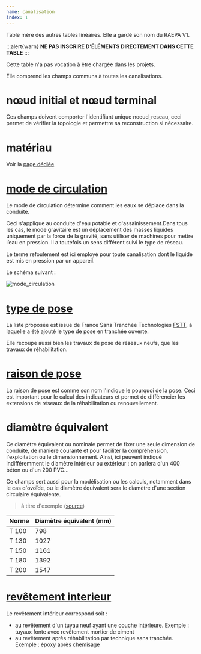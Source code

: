 ```yaml
---
name: canalisation
index: 1
---
```


Table mère des autres tables linéaires. Elle a gardé son nom du RAEPA V1.

:::alert{warn}
**NE PAS INSCRIRE D’ÉLÉMENTS DIRECTEMENT DANS CETTE TABLE**
:::

Cette table n'a pas vocation à être chargée dans les projets.

Elle comprend les champs communs à toutes les canalisations.

# nœud initial et nœud terminal

Ces champs doivent comporter l'identifiant unique noeud_reseau, ceci permet de vérifier la topologie et permettre sa reconstruction si nécessaire.

# matériau

Voir la [page dédiée](/Modèle/materiau)

# [mode de circulation](https://github.com/cnigfr/StaR-Eau/blob/main/Standard%20StaR-Eau/listes%20valeurs/listes_completes/com_mode_circulation.csv)

Le mode de circulation détermine comment les eaux se déplace dans la conduite.

Ceci s'applique au conduite d'eau potable et d'assainissement.Dans tous les cas, le mode gravitaire est un déplacement des masses liquides uniquement par la force de la gravité, sans utiliser de machines pour mettre l’eau en pression. Il a toutefois un sens différent suivi le type de réseau.

Le terme refoulement est ici employé pour toute canalisation dont le liquide est mis en pression par un appareil.

Le schéma suivant :

![mode_circulation](https://github.com/user-attachments/assets/ff242bab-0125-4497-9b5e-4514b087ed11)

# [type de pose](https://github.com/cnigfr/StaR-Eau/blob/main/Standard%20StaR-Eau/listes%20valeurs/listes_completes/com_type_pose.csv)

La liste proposée est issue de France Sans Tranchée Technologies [FSTT](https://www.fstt.org/le-sans-tranchee/#18e031320a5ef347c), à laquelle a été ajouté le type de pose en tranchée ouverte.

Elle recoupe aussi bien les travaux de pose de réseaux neufs, que les travaux de réhabilitation.

# [raison de pose](https://github.com/cnigfr/StaR-Eau/blob/main/Standard%20StaR-Eau/listes%20valeurs/listes_completes/com_raison_pose.csv)

La raison de pose est comme son nom l'indique le pourquoi de la pose. Ceci est important pour le calcul des indicateurs et permet de différencier les extensions de réseaux de la réhabilitation ou renouvellement.

# diamètre équivalent

Ce diamètre équivalent ou nominale permet de fixer une seule dimension de conduite, de manière courante et pour faciliter la compréhension, l'exploitation ou le dimensionnement. Ainsi, ici peuvent indiqué indifféremment le diamètre intérieur ou extérieur : on parlera d'un 400 béton ou d'un 200 PVC…

Ce champs sert aussi pour la modélisation ou les calculs, notamment dans le cas d'ovoïde, ou le diamètre équivalent sera le diamètre d'une section circulaire équivalente.

> à titre d'exemple ([source](https://travaux-publics.blogspot.com/2012/03/correspondance-des-sections-ovoide_09.html))

| Norme | Diamètre équivalent (mm) |
| :---- | :----------------------- |
| T 100 | 798                      |
| T 130 | 1027                     |
| T 150 | 1161                     |
| T 180 | 1392                     |
| T 200 | 1547                     |

# [revêtement interieur](https://github.com/cnigfr/StaR-Eau/blob/main/Standard%20StaR-Eau/listes%20valeurs/listes_completes/com_revetement_interieur.csv)

Le revêtement intérieur correspond soit :

- au revêtement d'un tuyau neuf ayant une couche intérieure. Exemple : tuyaux fonte avec revêtement mortier de ciment
- au revêtement après réhabilitation par technique sans tranchée. Exemple : époxy après chemisage
